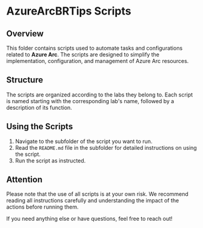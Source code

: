 # AzureArcBRTips Scripts

## Overview

This folder contains scripts used to automate tasks and configurations related to **Azure Arc**. The scripts are designed to simplify the implementation, configuration, and management of Azure Arc resources.

## Structure

The scripts are organized according to the labs they belong to. Each script is named starting with the corresponding lab's name, followed by a description of its function.

## Using the Scripts

1. Navigate to the subfolder of the script you want to run.
2. Read the `README.md` file in the subfolder for detailed instructions on using the script.
3. Run the script as instructed.

## Attention

Please note that the use of all scripts is at your own risk. We recommend reading all instructions carefully and understanding the impact of the actions before running them.

If you need anything else or have questions, feel free to reach out!
